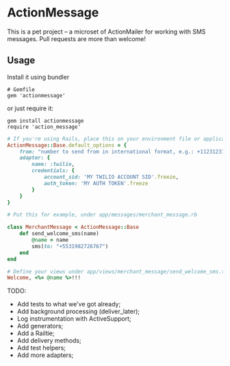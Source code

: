 # ActionMessage

This is a pet project – a microset of ActionMailer for working with SMS messages.
Pull requests are more than welcome!

## Usage

Install it using bundler

```
# Gemfile
gem 'actionmessage'
```

or just require it:

```
gem install actionmessage
require 'action_message'
```

```ruby
# If you're using Rails, place this on your environment file or application.rb
ActionMessage::Base.default_options = {
	from: "number to send from in international format, e.g.: +11231231234", 
	adapter: { 
		name: :twilio,
		credentials: {
			account_sid: 'MY TWILIO ACCOUNT SID'.freeze,
			auth_token: 'MY AUTH TOKEN'.freeze
		}
	}
}

# Put this for example, under app/messages/merchant_message.rb

class MerchantMessage < ActionMessage::Base
	def send_welcome_sms(name)
		@name = name
		sms(to: "+5531982726767")
	end
end

# Define your views under app/views/merchant_message/send_welcome_sms.text.erb
Welcome, <%= @name %>!!!
```


TODO:

- Add tests to what we've got already;
- Add background processing (deliver_later);
- Log instrumentation with ActiveSupport;
- Add generators;
- Add a Railtie;
- Add delivery methods;
- Add test helpers; 
- Add more adapters;
